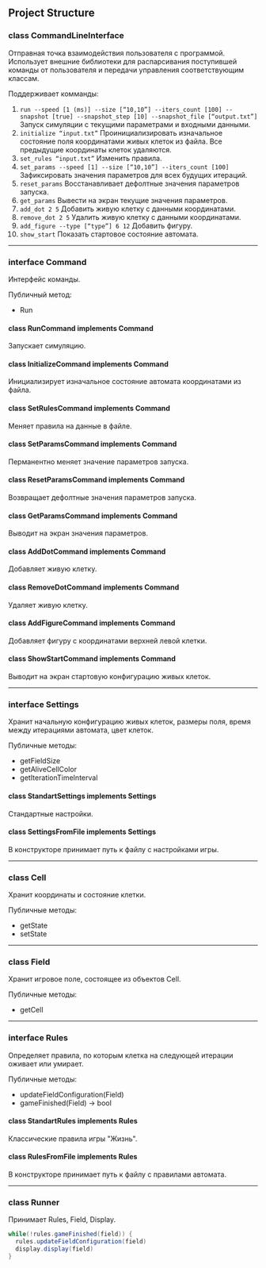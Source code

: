 ## Project Structure

### class CommandLineInterface
Отправная точка взаимодействия пользователя с программой. Использует внешние библиотеки для распарсивания поступившей команды от пользователя и передачи управления соответствующим классам.

Поддерживает комманды:
1. `run --speed [1 (ms)] --size [“10,10”] --iters_count [100] --snapshot [true] --snapshot_step [10] --snapshot_file [“output.txt”]` Запуск симуляции с текущими параметрами и входными данными.
2. `initialize “input.txt”` Проинициализировать изначальное состояние поля координатами живых клеток из файла. Все предыдущие координаты клеток удаляются.
3. `set_rules “input.txt”` Изменить правила.
4. `set_params --speed [1] --size [“10,10”] --iters_count [100]` Зафиксировать значения параметров для всех будущих итераций.
5. `reset_params` Восстанавливает дефолтные значения параметров запуска.
6. `get_params` Вывести на экран текущие значения параметров.
7. `add_dot 2 5` Добавить живую клетку с данными координатами.
8. `remove_dot 2 5` Удалить живую клетку с данными координатами.
9. `add_figure --type [“type”] 6 12` Добавить фигуру.
10. `show_start` Показать стартовое состояние автомата.
 
---

### interface Command
Интерфейс команды.

Публичный метод:
* Run

#### class RunCommand implements Command
Запускает симуляцию.

#### class InitializeCommand implements Command
Инициализирует изначальное состояние автомата координатами из файла.

#### class SetRulesCommand implements Command
Меняет правила на данные в файле.

#### class SetParamsCommand implements Command
Перманентно меняет значение параметров запуска.

#### class ResetParamsCommand implements Command
Возвращает дефолтные значения параметров запуска.

#### class GetParamsCommand implements Command
Выводит на экран значения параметров.

#### class AddDotCommand implements Command
Добавляет живую клетку.

#### class RemoveDotCommand implements Command
Удаляет живую клетку.

#### class AddFigureCommand implements Command
Добавляет фигуру с координатами верхней левой клетки.

#### class ShowStartCommand implements Command
Выводит на экран стартовую конфигурацию живых клеток.

---

### interface Settings
Хранит начальную конфигурацию живых клеток, размеры поля,  время между итерациями автомата, цвет клеток.

Публичные методы:
* getFieldSize
* getAliveCellColor
* getIterationTimeInterval

#### class StandartSettings implements Settings
Стандартные настройки.

#### class SettingsFromFile implements Settings
В конструкторе принимает путь к файлу с настройками игры.

---

### class Cell
Хранит координаты и состояние клетки.

Публичные методы:
* getState
* setState

---

### class Field
Хранит игровое поле, состоящее из объектов Cell.

Публичные методы:
* getCell

---

### interface Rules
Определяет правила, по которым клетка на следующей итерации оживает или умирает.


Публичные методы:
* updateFieldConfiguration(Field)
* gameFinished(Field) -> bool


#### class StandartRules implements Rules
Классические правила игры "Жизнь".

#### class RulesFromFile implements Rules
В конструкторе принимает путь к файлу с правилами автомата.

---

### class Runner
Принимает Rules, Field, Display.
```java
while(!rules.gameFinished(field)) {
  rules.updateFieldConfiguration(field)
  display.display(field)
}
```
